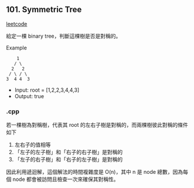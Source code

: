 ## 101. Symmetric Tree
[leetcode](https://leetcode.com/problems/symmetric-tree/description/)

給定一棵 binary tree，判斷這棵樹是否是對稱的。

Example
```
    1
   / \
  2   2
 / \ / \
3  4 4  3
```
- Input: root = [1,2,2,3,4,4,3]
- Output: true
### .cpp
若一棵樹為對稱樹，代表其 root 的左右子樹是對稱的，而兩棵樹彼此對稱的條件如下
1. 左右子的值相等
2. 「左子的左子樹」和「右子的右子樹」是對稱的
3. 「左子的右子樹」和「右子的左子樹」是對稱的

因此利用遞迴解，這個解法的時間複雜度是 O(n)，其中 n 是 node 總數，因為每個 node 都會被訪問且檢查一次來確保其對稱性。